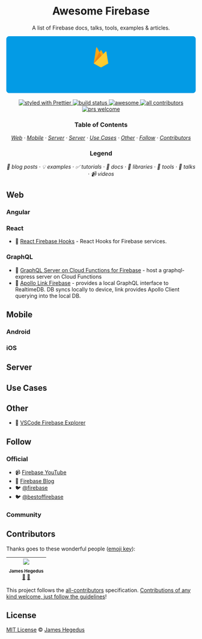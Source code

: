 <h1 align="center">Awesome Firebase</h1>

<!-- subtitle -->
<p align="center">A list of Firebase docs, talks, tools, examples &amp; articles.</p>

<!-- image -->

![firebase products](images/firebase-develop.gif)

<!-- badges -->
<p align="center">
  <a href="https://github.com/prettier/prettier">
    <img
        alt="styled with Prettier" src="https://img.shields.io/badge/code_style-prettier-ff69b4.svg?style=flat" />
  </a>
  <a href="https://travis-ci.org/jthegedus/awesome-firebase">    
    <img
      alt="build status" src="https://travis-ci.org/jthegedus/awesome-firebase.svg?branch=master" />
  </a>
  <a href="https://github.com/sindresorhus/awesome">
  <img
      alt="awesome" src="https://cdn.rawgit.com/sindresorhus/awesome/d7305f38d29fed78fa85652e3a63e154dd8e8829/media/badge.svg" />
  </a>
  <a href="#contributors">
    <img alt="all contributors" src="https://img.shields.io/badge/all_contributors-1-orange.svg?style=flat" />
  </a>
  <a href="#contributors">
    <img alt="prs welcome" src="https://img.shields.io/badge/PRs-welcome-brightgreen.svg?style=flat" />
  </a>
</p>

<!-- toc -->
<h3 align="center">Table of Contents</h3>
<p align="center">
    <em>
    <a href="#web">Web</a>
    · <a href="#mobile">Mobile</a>
    · <a href="#server">Server</a>
    · <a href="#server">Server</a>
    · <a href="#use-cases">Use Cases</a>
    · <a href="#other">Other</a>
    · <a href="#follow">Follow</a>
    · <a href="#contributors">Contributors</a>
    </em>
</p>

<h3 align="center">Legend</h3>
<p align="center">
    <em>
    📝 blog posts
    · 💡 examples
    · ✅ tutorials
    · 📖 docs
    · 🔌 libraries
    · 🔧 tools
    · 📢 talks
    · 📹 videos
    </em>
</p>

<!-- MARKDOWN ONLY CONTENT BELOW HERE -->

<!-- START content -->

## Web

### Angular

### React

- 🔌 [React Firebase Hooks](https://github.com/CSFrequency/react-firebase-hooks) - React Hooks for Firebase services.

### GraphQL

- 📝 [GraphQL Server on Cloud Functions for Firebase]() - host a graphql-express server on Cloud Functions
- 🔌 [Apollo Link Firebase](https://github.com/Canner/apollo-link-firebase) - provides a local GraphQL interface to RealtimeDB. DB syncs locally to device, link provides Apollo Client querying into the local DB.

## Mobile

### Android

### iOS

## Server

## Use Cases

## Other

- 🔧 [VSCode Firebase Explorer](https://github.com/jsayol/vscode-firebase-explorer)

## Follow

### Official

- 📹 [Firebase YouTube](https://www.youtube.com/user/Firebase)
- 📝 [Firebase Blog](https://firebase.googleblog.com/)
- 🐦 [@firebase](https://twitter.com/firebase)
- 🐦 [@bestoffirebase](https://twitter.com/bestoffirebase)

### Community

<!-- END content -->

## Contributors

Thanks goes to these wonderful people ([emoji key](https://github.com/kentcdodds/all-contributors#emoji-key)):

<!-- ALL-CONTRIBUTORS-LIST:START - Do not remove or modify this section -->
<!-- prettier-ignore -->
| [<img src="https://avatars2.githubusercontent.com/u/20798510?v=4" width="100px;"/><br /><sub><b>James Hegedus</b></sub>](https://medium.com/@jthegedus)<br />[📖](https://github.com/jthegedus/awesome-firebase/commits?author=jthegedus "Documentation") [📝](#blog-jthegedus "Blogposts") |
| :---: |

<!-- ALL-CONTRIBUTORS-LIST:END -->

This project follows the [all-contributors](https://github.com/kentcdodds/all-contributors) specification. [Contributions of any kind welcome, just follow the guidelines](CONTRIBUTING.md)!

## License

[MIT License](https://github.com/jthegedus/awesome-firebase/blob/master/LICENSE) © [James Hegedus](http://github.com/jthegedus/)
